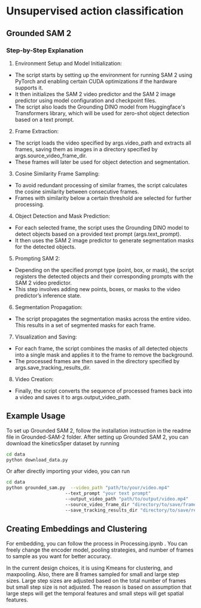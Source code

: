 # Unsupervised action classification

## Grounded SAM 2 

### Step-by-Step Explanation
1. Environment Setup and Model Initialization:

- The script starts by setting up the environment for running SAM 2 using PyTorch and enabling certain CUDA optimizations if the hardware supports it.
- It then initializes the SAM 2 video predictor and the SAM 2 image predictor using model configuration and checkpoint files.
- The script also loads the Grounding DINO model from Huggingface's Transformers library, which will be used for zero-shot object detection based on a text prompt.
2. Frame Extraction:

- The script loads the video specified by args.video_path and extracts all frames, saving them as images in a directory specified by args.source_video_frame_dir.
- These frames will later be used for object detection and segmentation.
3. Cosine Similarity Frame Sampling:

- To avoid redundant processing of similar frames, the script calculates the cosine similarity between consecutive frames.
- Frames with similarity below a certain threshold are selected for further processing.
4. Object Detection and Mask Prediction:

- For each selected frame, the script uses the Grounding DINO model to detect objects based on a provided text prompt (args.text_prompt).
- It then uses the SAM 2 image predictor to generate segmentation masks for the detected objects.
5. Prompting SAM 2:

- Depending on the specified prompt type (point, box, or mask), the script registers the detected objects and their corresponding prompts with the SAM 2 video predictor.
- This step involves adding new points, boxes, or masks to the video predictor’s inference state.
6. Segmentation Propagation:

- The script propagates the segmentation masks across the entire video. This results in a set of segmented masks for each frame.
7. Visualization and Saving:

- For each frame, the script combines the masks of all detected objects into a single mask and applies it to the frame to remove the background.
- The processed frames are then saved in the directory specified by args.save_tracking_results_dir.
8. Video Creation:

- Finally, the script converts the sequence of processed frames back into a video and saves it to args.output_video_path.

## Example Usage

To set up Grounded SAM 2, follow the installation instruction in the readme file in Grounded-SAM-2 folder. After setting up Grounded SAM 2, you can download the kinetics5per dataset by running 


```bash
cd data
python download_data.py
```

Or after directly importing your video, you can run 


```bash
cd data
python grounded_sam.py  --video_path "path/to/your/video.mp4" 
                      --text_prompt "your text prompt" 
                      --output_video_path "path/to/output/video.mp4" 
                      --source_video_frame_dir "directory/to/save/frames" 
                      --save_tracking_results_dir "directory/to/save/results" 
```


## Creating Embeddings and Clustering

For embedding, you can follow the process in Processing.ipynb . You can freely change the encoder model, pooling strategies, and number of frames to sample as you want for better accuracy. 

In the current design choices, it is using Kmeans for clustering, and maxpooling. Also, there are 8 frames sampled for small and large step sizes. Large step sizes are adjusted based on the total number of frames but small step size is not adjusted. The reason is based on assumption that large steps will get the temporal features and small steps will get spatial features. 
